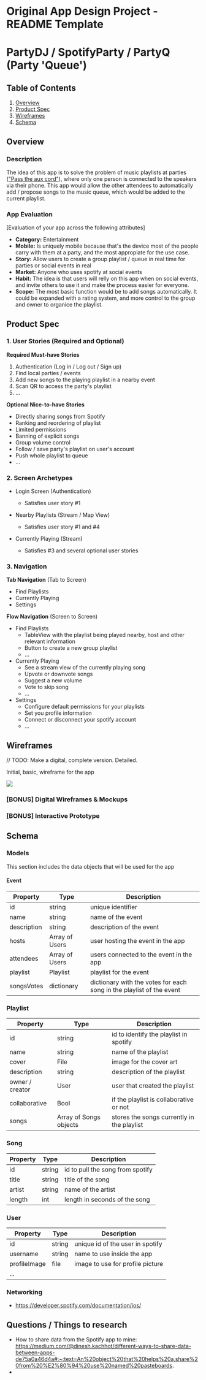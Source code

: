 Original App Design Project - README Template
===

# PartyDJ / SpotifyParty / PartyQ (Party 'Queue')

## Table of Contents
1. [Overview](#Overview)
1. [Product Spec](#Product-Spec)
1. [Wireframes](#Wireframes)
2. [Schema](#Schema)

## Overview
### Description
The idea of this app is to solve the problem of music playlists at parties (["Pass the aux cord"](https://knowyourmeme.com/memes/hand-me-the-aux-cord)), where only one person is connected to the speakers via their phone. This app would allow the other attendees to automatically add / propose songs to the music queue, which would be added to the current playlist. 

### App Evaluation
[Evaluation of your app across the following attributes]
- **Category:** Entertainment
- **Mobile:** Is uniquely mobile because that's the device most of the people carry with them at a party, and the most appropiate for the use case.
- **Story:** Allow users to create a group playlist / queue in real time for parties or social events in real 
- **Market:** Anyone who uses spotify at social events 
- **Habit:** The idea is that users will relly on this app when on social events, and invite others to use it and make the process easier for everyone.
- **Scope:** The most basic function would be to add songs automatically. It could be expanded with a rating system, and more control to the group and owner to organice the playlist.

## Product Spec

### 1. User Stories (Required and Optional)

**Required Must-have Stories**

1) Authentication (Log in / Log out / Sign up)
2) Find local parties / events
3) Add new songs to the playing playlist in a nearby event
4) Scan QR to access the party's playlist
5) ...

**Optional Nice-to-have Stories**


* Directly sharing songs from Spotify
* Ranking and reordering of playlist
* Limited permissions 
* Banning of explicit songs
* Group volume control
* Follow / save party's playlist on user's account
* Push whole playlist to queue
* ...

### 2. Screen Archetypes

* Login Screen (Authentication)
   * Satisfies user story #1 

* Nearby Playlists (Stream / Map View)
   * Satisfies user story #1 and #4 

* Currently Playing (Stream)
   * Satisfies #3 and several optional user stories 

### 3. Navigation

**Tab Navigation** (Tab to Screen)

* Find Playlists
* Currently Playing
* Settings

**Flow Navigation** (Screen to Screen)

* Find Playlists
   * TableView with the playlist being played nearby, host and other relevant information
   * Button to create a new group playlist
   * ...
* Currently Playing
   * See a stream view of the currently playing song
   * Upvote or downvote songs
   * Suggest a new volume
   * Vote to skip song
   * ...
* Settings
   * Configure default permissions for your playlists 
   * Set you profile information
   * Connect or disconnect your spotify account
   * ... 

## Wireframes
// TODO: Make a digital, complete version. Detailed. 

Initial, basic, wireframe for the app 

<img src="https://i.imgur.com/xAu2bL4.jpg" width=''>

### [BONUS] Digital Wireframes & Mockups

### [BONUS] Interactive Prototype

## Schema 

### Models
This section includes the data objects that will be used for the app

#### Event

   | Property      | Type     | Description |
   | ------------- | -------- | ------------|
   | id | string | unique identifier |
   | name | string | name of the event |
   | description | string | description of the event |
   | hosts | Array of Users | user hosting the event in the app |
   | attendees | Array of Users | users connected to the event in the app |
   | playlist | Playlist | playlist for the event |
   | songsVotes | dictionary | dictionary with the votes for each song in the playlist of the event| 
   
### Playlist
   | Property      | Type     | Description |
   | ------------- | -------- | ------------|
   | id | string | id to identify the playlist in spotify |
   | name | string | name of the playlist |
   | cover | File | image for the cover art |
   | description | string | description of the playlist |
   | owner / creator | User | user that created the playlist | 
   | collaborative | Bool | if the playlist is collaborative or not |
   | songs | Array of Songs objects | stores the songs currently in the playlist | 
   
### Song

   | Property      | Type     | Description |
   | ------------- | -------- | ------------|
   | id | string | id to pull the song from spotify |
   | title | string | title of the song | 
   | artist | string | name of the artist |
   | length | int | length in seconds of the song |
   
   
### User

   | Property      | Type     | Description |
   | ------------- | -------- | ------------|
   | id | string | unique id of the user in spotify | 
   | username | string | name to use inside the app | 
   | profileImage | file | image to use for profile picture |
   | ... | | |


### Networking
- https://developer.spotify.com/documentation/ios/


## Questions / Things to research
 - How to share data from the Spotify app to mine: https://medium.com/@dinesh.kachhot/different-ways-to-share-data-between-apps-de75a0a46d4a#:~:text=An%20object%20that%20helps%20a,share%20from%20%E2%80%94%20use%20named%20pasteboards.
 - 
